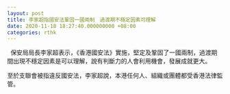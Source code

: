 ```yaml
---
layout: post
title: 李家超指國安法鞏固一國兩制　過渡期不穩定因素可理解
date: 2020-11-18 18:27:40.000000000 +08:00
categories: rthk
---
```


  保安局局長李家超表示，《香港國安法》實施，堅定及鞏固了一國兩制，過渡期間出現不穩定因素是可以理解，說有判斷力的人會利用機會，發展成就更大。

至於支聯會被指違反國安法，李家超說，本港任何人、組織或團體都受香港法律監管。
